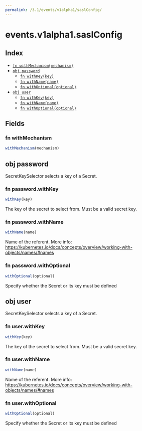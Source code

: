 ```yaml
---
permalink: /3.1/events/v1alpha1/saslConfig/
---
```


# events.v1alpha1.saslConfig



## Index

* [`fn withMechanism(mechanism)`](#fn-withmechanism)
* [`obj password`](#obj-password)
  * [`fn withKey(key)`](#fn-passwordwithkey)
  * [`fn withName(name)`](#fn-passwordwithname)
  * [`fn withOptional(optional)`](#fn-passwordwithoptional)
* [`obj user`](#obj-user)
  * [`fn withKey(key)`](#fn-userwithkey)
  * [`fn withName(name)`](#fn-userwithname)
  * [`fn withOptional(optional)`](#fn-userwithoptional)

## Fields

### fn withMechanism

```ts
withMechanism(mechanism)
```



## obj password

SecretKeySelector selects a key of a Secret.

### fn password.withKey

```ts
withKey(key)
```

The key of the secret to select from.  Must be a valid secret key.

### fn password.withName

```ts
withName(name)
```

Name of the referent. More info: https://kubernetes.io/docs/concepts/overview/working-with-objects/names/#names

### fn password.withOptional

```ts
withOptional(optional)
```

Specify whether the Secret or its key must be defined

## obj user

SecretKeySelector selects a key of a Secret.

### fn user.withKey

```ts
withKey(key)
```

The key of the secret to select from.  Must be a valid secret key.

### fn user.withName

```ts
withName(name)
```

Name of the referent. More info: https://kubernetes.io/docs/concepts/overview/working-with-objects/names/#names

### fn user.withOptional

```ts
withOptional(optional)
```

Specify whether the Secret or its key must be defined